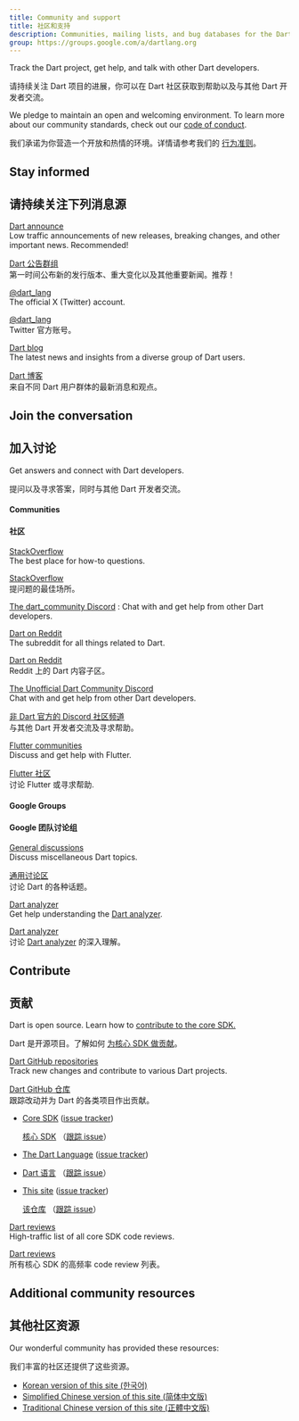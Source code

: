 ```yaml
---
title: Community and support
title: 社区和支持
description: Communities, mailing lists, and bug databases for the Dart project.
group: https://groups.google.com/a/dartlang.org
---
```


Track the Dart project, get help, and talk with other Dart developers.

请持续关注 Dart 项目的进展，你可以在 Dart 社区获取到帮助以及与其他 Dart 开发者交流。

We pledge to maintain an open and welcoming environment.
To learn more about our community standards, check out
our [code of conduct](/community/code-of-conduct).

我们承诺为你营造一个开放和热情的环境。详情请参考我们的 [行为准则](/community/code-of-conduct)。

## Stay informed

## 请持续关注下列消息源

[Dart announce]({{page.group}}/d/forum/announce)
<br> Low traffic announcements of new releases, breaking changes,
     and other important news. Recommended!

[Dart 公告群组]({{page.group}}/d/forum/announce)
<br> 第一时间公布新的发行版本、重大变化以及其他重要新闻。推荐！

[@dart_lang](https://twitter.com/dart_lang)
<br> The official X (Twitter) account.

[@dart_lang](https://twitter.com/dart_lang)
<br> Twitter 官方账号。

[Dart blog](https://medium.com/dartlang)
<br> The latest news and insights from a diverse group of Dart users.

[Dart 博客](https://medium.com/dartlang)
<br> 来自不同 Dart 用户群体的最新消息和观点。

## Join the conversation

## 加入讨论

Get answers and connect with Dart developers.

提问以及寻求答案，同时与其他 Dart 开发者交流。

#### Communities

#### 社区

[StackOverflow](https://stackoverflow.com/tags/dart)
<br> The best place for how-to questions.

[StackOverflow](https://stackoverflow.com/tags/dart)
<br> 提问题的最佳场所。

[The dart_community Discord](https://discord.gg/Qt6DgfAWWx)
: Chat with and get help from other Dart developers.

[Dart on Reddit](https://www.reddit.com/r/dartlang)
<br> The subreddit for all things related to Dart.

[Dart on Reddit](https://www.reddit.com/r/dartlang)
<br> Reddit 上的 Dart 内容子区。

[The Unofficial Dart Community Discord](https://discord.gg/Qt6DgfAWWx)
<br> Chat with and get help from other Dart developers.

[非 Dart 官方的 Discord 社区频道](https://discord.gg/Qt6DgfAWWx)
<br> 与其他 Dart 开发者交流及寻求帮助。

[Flutter communities]({{site.flutter}}/community#community-grid)
<br> Discuss and get help with Flutter.

[Flutter 社区]({{site.flutter}}/community#community-grid)
<br> 讨论 Flutter 或寻求帮助.

#### Google Groups

#### Google 团队讨论组

[General discussions]({{page.group}}/d/forum/misc)
<br> Discuss miscellaneous Dart topics.

[通用讨论区]({{page.group}}/d/forum/misc)
<br> 讨论 Dart 的各种话题。

[Dart analyzer]({{page.group}}/d/forum/analyzer-discuss)
<br> Get help understanding the [Dart analyzer](/tools/dart-analyze).

[Dart analyzer]({{page.group}}/d/forum/analyzer-discuss)
<br> 讨论 [Dart analyzer](/tools/dart-analyze) 的深入理解。

## Contribute

## 贡献

Dart is open source.
Learn how to
[contribute to the core SDK.](https://github.com/dart-lang/sdk/blob/main/CONTRIBUTING.md)

Dart 是开源项目。了解如何
[为核心 SDK 做贡献](https://github.com/dart-lang/sdk/blob/master/CONTRIBUTING.md)。

[Dart GitHub repositories](https://github.com/dart-lang/)
<br> Track new changes and contribute to various Dart projects.

[Dart GitHub 仓库](https://github.com/dart-lang/)
<br> 跟踪改动并为 Dart 的各类项目作出贡献。

  * [Core SDK](https://github.com/dart-lang/sdk/)
    ([issue tracker](https://github.com/dart-lang/sdk/issues/))

    [核心 SDK](https://github.com/dart-lang/sdk/)
    （[跟踪 issue](https://github.com/dart-lang/sdk/issues/)）

  * [The Dart Language](https://github.com/dart-lang/language)
    ([issue tracker](https://github.com/dart-lang/language/issues))

  * [Dart 语言](https://github.com/dart-lang/language)
    （[跟踪 issue](https://github.com/dart-lang/language/issues)）

  * [This site](https://github.com/dart-lang/site-www/)
    ([issue tracker](https://github.com/dart-lang/site-www/issues/))

    [该仓库](https://github.com/dart-lang/sdk/)
    （[跟踪 issue](https://github.com/dart-lang/site-www/issues/)）

[Dart reviews]({{page.group}}/d/forum/reviews)
<br> High-traffic list of all core SDK code reviews.

[Dart reviews]({{page.group}}/d/forum/reviews)
<br> 所有核心 SDK 的高频率 code review 列表。

## Additional community resources

## 其他社区资源

Our wonderful community has provided these resources:

我们丰富的社区还提供了这些资源。

* [Korean version of this site (한국어)](https://dart-ko.dev/)
* [Simplified Chinese version of this site (简体中文版)](https://dart.cn)
* [Traditional Chinese version of this site (正體中文版)](https://dart.tw.gh.miniasp.com/)
